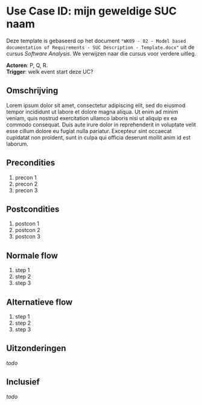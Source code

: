 # Use Case ID: mijn geweldige SUC naam

Deze template is gebaseerd op het document `"WK09 - 02 - Model based documentation of Requirements - SUC Description - Template.docx"`
uit de cursus _Software Analysis_. We verwijzen naar die cursus voor verdere uitleg. 

**Actoren**: P, Q, R.  
**Trigger**: welk event start deze UC?

## Omschrijving

Lorem ipsum dolor sit amet, consectetur adipiscing elit, sed do eiusmod tempor incididunt ut labore et dolore magna aliqua. Ut enim ad minim veniam, quis nostrud exercitation ullamco laboris nisi ut aliquip ex ea commodo consequat. Duis aute irure dolor in reprehenderit in voluptate velit esse cillum dolore eu fugiat nulla pariatur. Excepteur sint occaecat cupidatat non proident, sunt in culpa qui officia deserunt mollit anim id est laborum.

## Precondities

1. precon 1
2. precon 2
3. precon 3

## Postcondities

1. postcon 1
2. postcon 2
3. postcon 3

## Normale flow

1. step 1
2. step 2
3. step 3

## Alternatieve flow

1. step 1
2. step 2
3. step 3

## Uitzonderingen

_todo_

## Inclusief

_todo_
